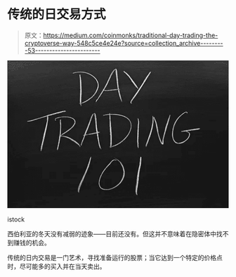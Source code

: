 # 传统的日交易方式

> 原文：<https://medium.com/coinmonks/traditional-day-trading-the-cryptoverse-way-548c5ce4e24e?source=collection_archive---------53----------------------->

![](img/1633058ecbb3597f7278a976b46a4906.png)

istock

西伯利亚的冬天没有减弱的迹象——目前还没有。但这并不意味着在隐密体中找不到赚钱的机会。

传统的日内交易是一门艺术，寻找准备运行的股票；当它达到一个特定的价格点时，尽可能多的买入并在当天卖出。